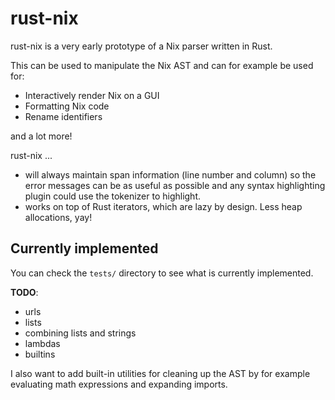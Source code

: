 # rust-nix

rust-nix is a very early prototype of a Nix parser written in Rust.

This can be used to manipulate the Nix AST and can for example be used for:

 - Interactively render Nix on a GUI
 - Formatting Nix code
 - Rename identifiers

and a lot more!

rust-nix ...

 - will always maintain span information (line number and column) so the error
   messages can be as useful as possible and any syntax highlighting plugin
   could use the tokenizer to highlight.
 - works on top of Rust iterators, which are lazy by design. Less heap
   allocations, yay!

## Currently implemented

You can check the `tests/` directory to see what is currently implemented.

**TODO**:

 - urls
 - lists
 - combining lists and strings
 - lambdas
 - builtins

I also want to add built-in utilities for cleaning up the AST by for example
evaluating math expressions and expanding imports.
